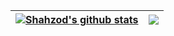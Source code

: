 | <a href="https://github.com/Shahzod222"><img align="center" src="https://github-readme-stats.vercel.app/api?username=Shahzod222&show_icons=true&include_all_commits=true&theme=buefy&hide_border=true&hide=contribs,issues&count_private=true" alt="Shahzod's github stats" /></a> | <a href="https://github.com/Shahzod222"><img align="center" src="https://github-readme-stats.vercel.app/api/top-langs/?username=Shahzod222&layout=compact&theme=buefy&hide_border=true&disable_animations=false" /></a> |
| ------------- | ------------- |
